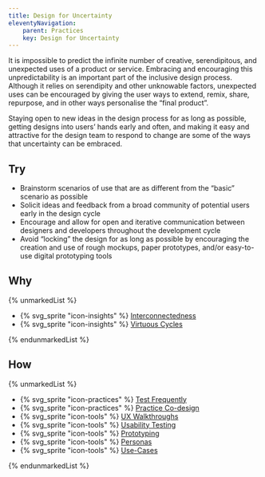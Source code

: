 ```yaml
---
title: Design for Uncertainty
eleventyNavigation:
    parent: Practices
    key: Design for Uncertainty
---
```


It is impossible to predict the infinite number of creative, serendipitous, and unexpected uses of a product or service.
Embracing and encouraging this unpredictability is an important part of the inclusive design process. Although it relies
on serendipity and other unknowable factors, unexpected uses can be encouraged by giving the user ways to extend, remix,
share, repurpose, and in other ways personalise the “final product”.

Staying open to new ideas in the design process for as long as possible, getting designs into users’ hands early and
often, and making it easy and attractive for the design team to respond to change are some of the ways that uncertainty
can be embraced.

## Try

* Brainstorm scenarios of use that are as different from the “basic” scenario as possible
* Solicit ideas and feedback from a broad community of potential users early in the design cycle
* Encourage and allow for open and iterative communication between designers and developers throughout the development
  cycle
* Avoid “locking” the design for as long as possible by encouraging the creation and use of rough mockups, paper
  prototypes, and/or easy-to-use digital prototyping tools

## Why

{% unmarkedList %}

* {% svg_sprite "icon-insights" %} [Interconnectedness](../../insights/interconnectedness/)
* {% svg_sprite "icon-insights" %} [Virtuous Cycles](../../insights/virtuous-cycles/)

{% endunmarkedList %}

## How

{% unmarkedList %}

* {% svg_sprite "icon-practices" %} [Test Frequently](../../practices/test-frequently/)
* {% svg_sprite "icon-practices" %} [Practice Co-design](../../practices/practice-co-design/)
* {% svg_sprite "icon-tools" %} [UX Walkthroughs](../../tools/ux-walkthroughs/)
* {% svg_sprite "icon-tools" %} [Usability Testing](../../tools/usability-testing/)
* {% svg_sprite "icon-tools" %} [Prototyping](../../tools/prototyping/)
* {% svg_sprite "icon-tools" %} [Personas](../../tools/personas/)
* {% svg_sprite "icon-tools" %} [Use-Cases](../../tools/use-cases/)

{% endunmarkedList %}
